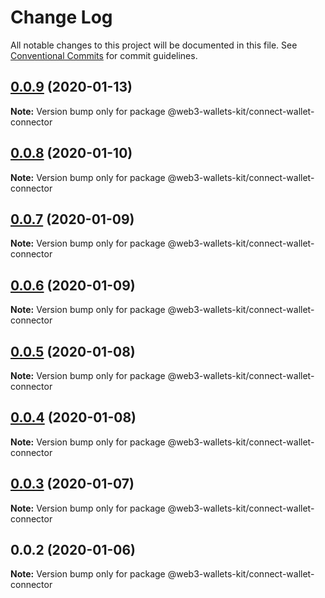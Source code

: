 # Change Log

All notable changes to this project will be documented in this file.
See [Conventional Commits](https://conventionalcommits.org) for commit guidelines.

## [0.0.9](https://github.com/akropolisio/web3-wallets-kit/compare/@web3-wallets-kit/connect-wallet-connector@0.0.8...@web3-wallets-kit/connect-wallet-connector@0.0.9) (2020-01-13)

**Note:** Version bump only for package @web3-wallets-kit/connect-wallet-connector





## [0.0.8](https://github.com/akropolisio/web3-wallets-kit/compare/@web3-wallets-kit/connect-wallet-connector@0.0.7...@web3-wallets-kit/connect-wallet-connector@0.0.8) (2020-01-10)

**Note:** Version bump only for package @web3-wallets-kit/connect-wallet-connector





## [0.0.7](https://github.com/akropolisio/web3-wallets-kit/compare/@web3-wallets-kit/connect-wallet-connector@0.0.6...@web3-wallets-kit/connect-wallet-connector@0.0.7) (2020-01-09)

**Note:** Version bump only for package @web3-wallets-kit/connect-wallet-connector





## [0.0.6](https://github.com/akropolisio/web3-wallets-kit/compare/@web3-wallets-kit/connect-wallet-connector@0.0.5...@web3-wallets-kit/connect-wallet-connector@0.0.6) (2020-01-09)

**Note:** Version bump only for package @web3-wallets-kit/connect-wallet-connector





## [0.0.5](https://github.com/akropolisio/web3-wallets-kit/compare/@web3-wallets-kit/connect-wallet-connector@0.0.4...@web3-wallets-kit/connect-wallet-connector@0.0.5) (2020-01-08)

**Note:** Version bump only for package @web3-wallets-kit/connect-wallet-connector





## [0.0.4](https://github.com/akropolisio/web3-wallets-kit/compare/@web3-wallets-kit/connect-wallet-connector@0.0.3...@web3-wallets-kit/connect-wallet-connector@0.0.4) (2020-01-08)

**Note:** Version bump only for package @web3-wallets-kit/connect-wallet-connector





## [0.0.3](https://github.com/akropolisio/web3-wallets-kit/compare/@web3-wallets-kit/connect-wallet-connector@0.0.2...@web3-wallets-kit/connect-wallet-connector@0.0.3) (2020-01-07)

**Note:** Version bump only for package @web3-wallets-kit/connect-wallet-connector





## 0.0.2 (2020-01-06)

**Note:** Version bump only for package @web3-wallets-kit/connect-wallet-connector
